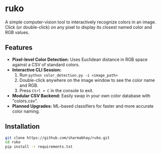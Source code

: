# ruko

A simple computer-vision tool to interactively recognize colors in an image. Click (or double-click) on any pixel to display its closest named color and RGB values.


## Features

- **Pixel-level Color Detection:** Uses Euclidean distance in RGB space against a CSV of standard colors.
- **Interactive CLI Session:**
  1. Run `python color_detection.py -i <image_path>`
  2. Double-click anywhere on the image window to see the color name and RGB.
  3. Press `Ctrl + C` in the console to exit.
- **Modular CSV Backend:** Easily swap in your own color database with "colors.csv".
- **Planned Upgrades:** ML-based classifiers for faster and more accurate color naming.


## Installation

```bash
git clone https://github.com/sharmabhay/ruko.git
cd ruko
pip install -r requirements.txt
```
